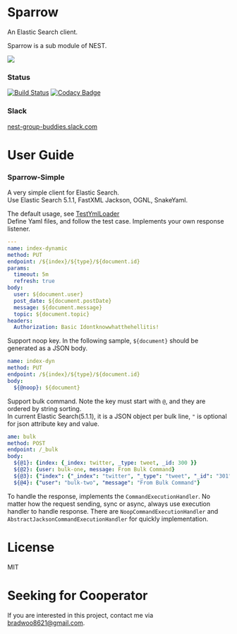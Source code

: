 # Sparrow
An Elastic Search client.  

Sparrow is a sub module of NEST.

![](http://bradwoo8621.github.io/parrot/guide/img/nest.png)  


### Status
[![Build Status](https://travis-ci.org/nnest/sparrow.svg?branch=master)](https://travis-ci.org/nnest/sparrow) [![Codacy Badge](https://api.codacy.com/project/badge/Grade/a6a0d538f7424fd7951585b1e157f169)](https://www.codacy.com/app/nnest/sparrow?utm_source=github.com&amp;utm_medium=referral&amp;utm_content=nnest/sparrow&amp;utm_campaign=Badge_Grade)

### Slack
[nest-group-buddies.slack.com](https://nest-group-buddies.slack.com/shared_invite/MTI0NjQzNTg0NzU2LTE0ODM3ODk2ODktMDczYTRkMDUzNQ)

# User Guide
### Sparrow-Simple
A very simple client for Elastic Search.  
Use Elastic Search 5.1.1, FastXML Jackson, OGNL, SnakeYaml.  

The default usage, see [TestYmlLoader](https://github.com/nnest/sparrow/blob/master/sparrow-simple/src/test/java/com/github/nnest/sparrow/simple/TestYmlLoader.java)  
Define Yaml files, and follow the test case. Implements your own response listener.  
```yaml
---
name: index-dynamic
method: PUT
endpoint: /${index}/${type}/${document.id}
params:
  timeout: 5m
  refresh: true
body:
  user: ${document.user}
  post_date: ${document.postDate}
  message: ${document.message}
  topic: ${document.topic}
headers:
  Authorization: Basic Idontknowwhatthehellitis!
```

Support noop key. In the following sample, `${document}` should be generated as a JSON body.  
```yaml
name: index-dyn
method: PUT
endpoint: /${index}/${type}/${document.id}
body: 
  ${@noop}: ${document}
```

Support bulk command. Note the key must start with `@`, and they are ordered by string sorting.  
In current Elastic Search(5.1.1), it is a JSON object per bulk line, `"` is optional for json attribute key and value.
```yaml
ame: bulk
method: POST
endpoint: /_bulk
body: 
  ${@1}: {index: {_index: twitter, _type: tweet, _id: 300 }}
  ${@2}: {user: bulk-one, message: From Bulk Command}
  ${@3}: {"index": {"_index": "twitter", "_type": "tweet", "_id": "301" }}
  ${@4}: {"user": "bulk-two", "message": "From Bulk Command"}
```

To handle the response, implements the `CommandExecutionHandler`. No matter how the request sending, sync or async, always use execution handler to handle response. There are `NoopCommandExecutionHandler` and `AbstractJacksonCommandExecutionHandler` for quickly implementation.

# License
MIT

# Seeking for Cooperator
If you are interested in this project, contact me via bradwoo8621@gmail.com.
